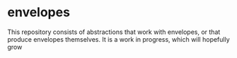 # envelopes

This repository consists of abstractions that work with envelopes, or that produce envelopes themselves. It is a work in progress, which will hopefully grow
